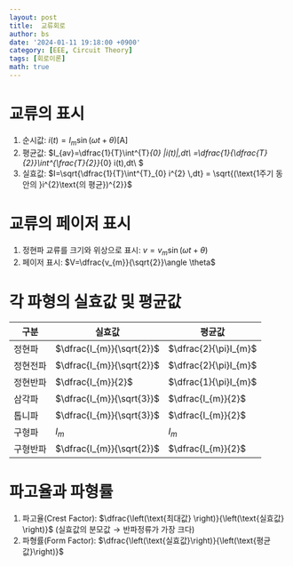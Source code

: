 ```yaml
---
layout: post
title:  교류회로
author: bs
date: '2024-01-11 19:18:00 +0900'
category: [EEE, Circuit Theory]
tags: [회로이론]
math: true
---
```


# 교류의 표시
1. 순시값: $i(t)=I_{m}\sin{\left(\omega t+\theta\right)}[\textsf{A}]$
2. 평균값: $I_{av}=\dfrac{1}{T}\int^{T}_{0} |i(t)|\,dt\ =\dfrac{1}{\dfrac{T}{2}}\int^{\frac{T}{2}}_{0} i(t)\,dt\ $
3. 실효값: $I=\sqrt{\dfrac{1}{T}\int^{T}_{0} i^{2} \,dt} = \sqrt{(\text{1주기 동안의 }i^{2}\text{의 평균})^{2}}$

# 교류의 페이저 표시
1. 정현파 교류를 크기와 위상으로 표시: $v=v_{m}\sin{\left(\omega t+\theta \right)}$
2. 페이저 표시: $V=\dfrac{v_{m}}{\sqrt{2}}\angle \theta$

# 각 파형의 실효값 및 평균값

| 구분 | 실효값 | 평균값 |
| --- | --- | --- |
| 정현파 | $\dfrac{I_{m}}{\sqrt{2}}$ | $\dfrac{2}{\pi}I_{m}$ |
| 정현전파 | $\dfrac{I_{m}}{\sqrt{2}}$ | $\dfrac{2}{\pi}I_{m}$ |
| 정현반파 | $\dfrac{I_{m}}{2}$ | $\dfrac{1}{\pi}I_{m}$ |
| 삼각파 | $\dfrac{I_{m}}{\sqrt{3}}$ | $\dfrac{I_{m}}{2}$ |
| 톱니파 | $\dfrac{I_{m}}{\sqrt{3}}$ | $\dfrac{I_{m}}{2}$ |
| 구형파 | $I_{m}$ | $I_{m}$ |
| 구형반파 | $\dfrac{I_{m}}{\sqrt{2}}$ | $\dfrac{I_{m}}{2}$ |

# 파고율과 파형률
1. 파고율(Crest Factor): $\dfrac{\left(\text{최대값} \right)}{\left(\text{실효값} \right)}$ $\left(\text{실효값의 분모값} \rightarrow \text{반파정류가 가장 크다} \right)$
2. 파형률(Form Factor): $\dfrac{\left(\text{실효값}\right)}{\left(\text{평균값}\right)}$